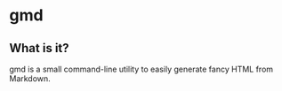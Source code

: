 gmd
===

What is it?
-----------

gmd is a small command-line utility to easily generate fancy HTML from Markdown.
